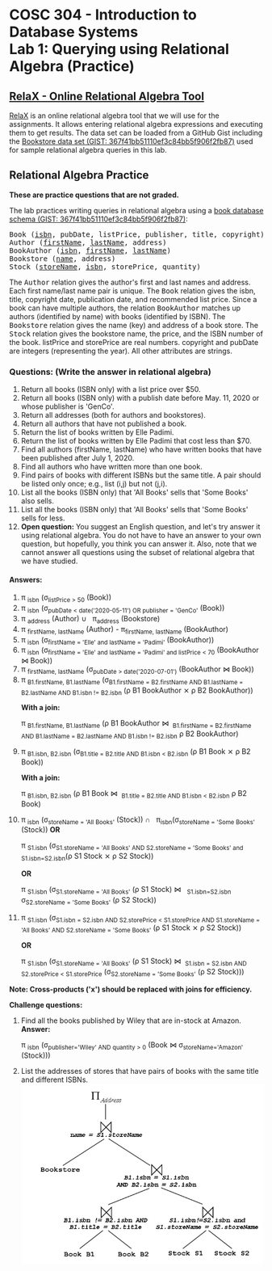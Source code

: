 # COSC 304 - Introduction to Database Systems<br>Lab 1: Querying using Relational Algebra (Practice)

## [RelaX - Online Relational Algebra Tool](https://dbis-uibk.github.io/relax/)

[RelaX](https://dbis-uibk.github.io/relax/) is an online relational algebra tool that we will use for the assignments. It allows entering relational algebra expressions and executing them to get results. The data set can be loaded from a GitHub Gist including the [Bookstore data set (GIST: 367f41bb51110ef3c84bb5f906f2fb87)](https://gist.github.com/rlawrenc/367f41bb51110ef3c84bb5f906f2fb87) used for sample relational algebra queries in this lab. 

## Relational Algebra Practice

**These are practice questions that are not graded.**

The lab practices writing queries in relational algebra using a [book database schema (GIST: 367f41bb51110ef3c84bb5f906f2fb87)](https://gist.github.com/rlawrenc/367f41bb51110ef3c84bb5f906f2fb87):

<PRE>
Book (<u>isbn</u>, pubDate, listPrice, publisher, title, copyright)
Author (<u>firstName</u>, <u>lastName</u>, address)
BookAuthor (<u>isbn</u>, <u>firstName</u>, <u>lastName</u>)
Bookstore (<u>name</u>, address)
Stock (<u>storeName</u>, <u>isbn</u>, storePrice, quantity)
</PRE>

The <tt>Author</tt> relation gives the author's first and last names and address. Each first name/last name pair is unique. The <tt>Book</tt> relation gives the isbn, title, copyright date, publication date, and recommended list price.  Since a book can have multiple authors, the relation <tt>BookAuthor</tt> matches up authors (identified by name) with books (identified by ISBN).  The <tt>Bookstore</tt> relation gives the name (key) and address of a book store. The <tt>Stock</tt> relation gives the bookstore name, the price, and the ISBN number of the book. listPrice and storePrice are real numbers. copyright and pubDate are integers (representing the year). All other attributes are strings.

### Questions:  (Write the answer in relational algebra)

<ol>

<li>Return all books (ISBN only) with a list price over $50.</li>

<li>Return all books (ISBN only) with a publish date before May. 11, 2020 or whose publisher is 'GenCo'.</li>

<li>Return all addresses (both for authors and bookstores).</li>

<li>Return all authors that have not published a book.</li>

<li>Return the list of books written by Elle Padimi.</li>

<li>Return the list of books written by Elle Padimi that cost less than $70.</li>

<li>Find all authors (firstName, lastName) who have written books that have been published after July 1, 2020.</li>

<li>Find all authors who have written more than one book.</li>

<li>Find pairs of books with different ISBNs but the same title. A pair should be listed only once; e.g., list (i,j) but not (j,i).</li>

<li>List all the books (ISBN only) that 'All Books' sells that 'Some Books' also sells.</li>

<li>List all the books (ISBN only) that 'All Books' sells that 'Some Books' sells for less.</li>

<li><b>Open question:</b> You suggest an English question, and let's try answer it using relational algebra.  You do not have to have an answer to your own question, but hopefully, you think you can answer it.  Also, note that we cannot answer all questions using the subset of relational algebra that we have studied.</li>
</ol>


#### Answers:

<ol>
<li> &pi;&nbsp;<sub>isbn</sub> (&sigma;<sub>listPrice > 50</sub> (Book))</li>

<li> &pi;&nbsp;<sub>isbn</sub> (&sigma;<sub>pubDate < date('2020-05-11') OR publisher = 'GenCo'</sub> (Book))</li>

<li> &pi;&nbsp;<sub>address</sub> (Author) &cup; &nbsp; &pi;<sub>address</sub> (Bookstore)</li>

<li> &pi;&nbsp;<sub>firstName, lastName</sub> (Author) - &pi;<sub>firstName, lastName</sub> (BookAuthor)</li>

<li> &pi;&nbsp;<sub>isbn</sub> (&sigma;<sub>firstName = 'Elle' and lastName = 'Padimi'</sub> (BookAuthor))</li>

<li> &pi;&nbsp;<sub>isbn</sub> (&sigma;<sub>firstName = 'Elle' and lastName = 'Padimi' and listPrice < 70</sub> (BookAuthor &#x22C8; Book))</li>

<li> &pi;&nbsp;<sub>firstName, lastName</sub> (&sigma;<sub>pubDate > date('2020-07-01')</sub> (BookAuthor &#x22C8; Book))</li>

<li> &pi;&nbsp;<sub>B1.firstName, B1.lastName</sub> (&sigma;<sub>B1.firstName = B2.firstName AND B1.lastName = B2.lastName AND B1.isbn != B2.isbn</sub> (ρ B1 BookAuthor ⨯ ρ B2 BookAuthor))

<b>With a join:</b>

&pi;&nbsp;<sub>B1.firstName, B1.lastName</sub> (ρ B1 BookAuthor &#x22C8; &nbsp;<sub>B1.firstName = B2.firstName AND B1.lastName = B2.lastName AND B1.isbn != B2.isbn</sub> ρ B2 BookAuthor)
</li>

<li> &pi;&nbsp;<sub>B1.isbn, B2.isbn</sub> (&sigma;<sub>B1.title = B2.title AND B1.isbn < B2.isbn</sub> (ρ B1 Book ⨯ ρ B2 Book))

<b>With a join:</b>

&pi;&nbsp;<sub>B1.isbn, B2.isbn</sub> (ρ B1 Book &#x22C8; &nbsp;<sub>B1.title = B2.title AND B1.isbn < B2.isbn</sub> ρ B2 Book)

</li>

<li> &pi;&nbsp;<sub>isbn</sub> (&sigma;<sub>storeName = 'All Books'</sub> (Stock)) &cap; &nbsp; &pi;<sub>isbn</sub>(&sigma;<sub>storeName = 'Some Books'</sub> (Stock))
<b>OR</b>

&pi;&nbsp;<sub>S1.isbn</sub> (&sigma;<sub>S1.storeName = 'All Books' AND S2.storeName = 'Some Books' and S1.isbn=S2.isbn</sub>(ρ S1 Stock ⨯ ρ S2 Stock))

<b>OR</b>

&pi;&nbsp;<sub>S1.isbn</sub> (&sigma;<sub>S1.storeName = 'All Books'</sub> (ρ S1 Stock)  &#x22C8; &nbsp; <sub>S1.isbn=S2.isbn</sub> &sigma;<sub>S2.storeName = 'Some Books'</sub> (ρ S2 Stock))


</li>

<li> &pi;&nbsp;<sub>S1.isbn</sub> (&sigma;<sub>S1.isbn = S2.isbn AND S2.storePrice < S1.storePrice AND S1.storeName = 'All Books' AND S2.storeName = 'Some Books'</sub > (ρ S1 Stock ⨯ ρ S2 Stock))

<b>OR</b>

&pi;&nbsp;<sub>S1.isbn</sub> (&sigma;<sub>S1.storeName = 'All Books'</sub> (ρ S1 Stock) &#x22C8; &nbsp;<sub>S1.isbn = S2.isbn AND S2.storePrice < S1.storePrice</sub> (&sigma;<sub>S2.storeName = 'Some Books'</sub> (ρ S2 Stock)))</li>

</ol>

<p><b>Note: Cross-products ('x') should be replaced with joins for efficiency.</b></p>

<p><b>Challenge questions: </b></p>

<ol>
<li>Find all the books published by Wiley that are in-stock at Amazon. <BR><b>Answer:</b><BR>


&pi;&nbsp;<sub>isbn</sub> (&sigma;<sub>publisher='Wiley' AND quantity > 0</sub> (Book &#x22C8; &sigma;<sub>storeName='Amazon'</sub> (Stock)))
</li>


<li>List the addresses of stores that have pairs of books with the same title and different ISBNs.<BR></li>

<IMG SRC="img/challengeQuestionAnswer.png">


</ol>
